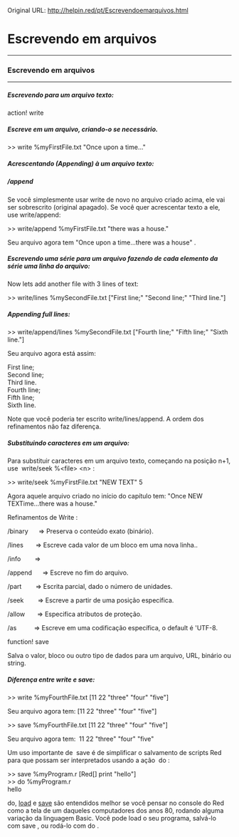 Original URL: <http://helpin.red/pt/Escrevendoemarquivos.html>

# Escrevendo em arquivos

* * *

### Escrevendo em arquivos

* * *

##### Escrevendo para um arquivo texto:

action! write

##### Escreve em um arquivo, criando-o se necessário.

&gt;&gt; write %myFirstFile.txt "Once upon a time..."

##### Acrescentando (Appending) à um arquivo texto:

##### /append

Se você simplesmente usar write de novo no arquivo criado acima, ele vai ser sobrescrito (original apagado). Se você quer acrescentar texto a ele, use write/append:

&gt;&gt; write/append %myFirstFile.txt "there was a house."

Seu arquivo agora tem "Once upon a time...there was a house" .

##### Escrevendo uma série para um arquivo fazendo de cada elemento da série uma linha do arquivo:

Now lets add another file with 3 lines of text:

&gt;&gt; write/lines %mySecondFile.txt \["First line;" "Second line;" "Third line."]

##### Appending full lines:

&gt;&gt; write/append/lines %mySecondFile.txt \["Fourth line;" "Fifth line;" "Sixth line."]

Seu arquivo agora está assim:

First line;  
Second line;  
Third line.  
Fourth line;  
Fifth line;  
Sixth line.

Note que você poderia ter escrito write/lines/append. A ordem dos refinamentos não faz diferença.

##### Substituindo caracteres em um arquivo:

Para substituir caracteres em um arquivo texto, começando na posição n+1, use  write/seek %&lt;file&gt; &lt;n&gt; :

&gt;&gt; write/seek %myFirstFile.txt "NEW TEXT" 5

Agora aquele arquivo criado no início do capítulo tem: "Once NEW TEXTime...there was a house."

Refinamentos de Write :

/binary      =&gt; Preserva o conteúdo exato (binário).

/lines       =&gt; Escreve cada valor de um bloco em uma nova linha..

/info        =&gt;

/append      =&gt; Escreve no fim do arquivo.

/part        =&gt; Escrita parcial, dado o número de unidades.

/seek        =&gt; Escreve a partir de uma posição específica.

/allow       =&gt; Especifica atributos de proteção.

/as          =&gt; Escreve em uma codificação específica, o default é 'UTF-8.

function! save

Salva o valor, bloco ou outro tipo de dados para um arquivo, URL, binário ou string.

##### Diferença entre write e save:

&gt;&gt; write %myFourthFile.txt \[11 22 "three" "four" "five"]

Seu arquivo agora tem: \[11 22 "three" "four" "five"]

&gt;&gt; save %myFourthFile.txt \[11 22 "three" "four" "five"]

Seu arquivo agora tem:  11 22 "three" "four" "five"

Um uso importante de  save é de simplificar o salvamento de scripts Red para que possam ser interpretados usando a ação  do :

&gt;&gt; save %myProgram.r \[Red\[] print "hello"]  
&gt;&gt; do %myProgram.r  
hello

do, [load](https://ungaretti.gitbooks.io/red-language-notebook/content/files-and-i-o.html) e [save](https://ungaretti.gitbooks.io/red-language-notebook/content/files-and-i-o.html) são entendidos melhor se você pensar no console do Red como a tela de um daqueles computadores dos anos 80, rodando alguma variação da linguagem Basic. Você pode load o seu programa, salvá-lo com save , ou rodá-lo com do .
